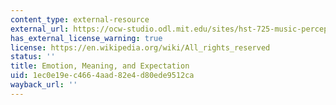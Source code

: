 ```yaml
---
content_type: external-resource
external_url: https://ocw-studio.odl.mit.edu/sites/hst-725-music-perception-and-cognition-spring-2009/type/page/edit/da4d9c64-54ac-2506-d73b-5ed1c5d32f0b/#a15
has_external_license_warning: true
license: https://en.wikipedia.org/wiki/All_rights_reserved
status: ''
title: Emotion, Meaning, and Expectation
uid: 1ec0e19e-c466-4aad-82e4-d80ede9512ca
wayback_url: ''
---
```

